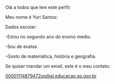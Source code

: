 

Olá a todos que lem este perfil:

Meu nome é Yuri Santos:

Dados escolar:

-Estou no segundo ano do ensino medio.

-Sou de exatas.

-Gosto de matemática, história e geografia.

Se quiser mandar um email, este é o meu contato:

00001114879472sp@al.educacao.sp.gov.br
